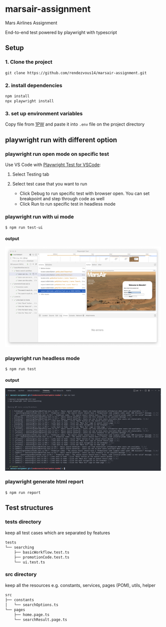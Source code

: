 # marsair-assignment

Mars Airlines Assignment

End-to-end test powered by playwright with typescript

## Setup

### 1. Clone the project

```
git clone https://github.com/rendezvous14/marsair-assignment.git
```

### 2. install dependencies

```
npm install
npx playwright install
```

### 3. set up environment variables

Copy file from [1PW](https://share.1password.com/s#q7_-X-zpCucIaox2-IrgtdUHyeYIR0syEzETxW-56H8)
and paste it into `.env` file on the project directory

## playwright run with different option

### playwright run open mode on specific test

Use VS Code with [Playwright Test for VSCode](https://playwright.dev/docs/getting-started-vscode):

1. Select Testing tab
2. Select test case that you want to run

   - Click Debug to run specific test with browser open. You can set breakpoint and step through code as well
   - Click Run to run specific test in headless mode

### playwright run with ui mode

```
$ npm run test-ui
```
#### output
![npm_run_test-ui](./docs/img/npm_run_test-ui.png)

### playwright run headless mode

```
$ npm run test
```
#### output
![npm_run_test](./docs/img/npm_run_test.jpg)

### playwright generate html report

```
$ npm run report
```

## Test structures
### tests directory
keep all test cases which are separated by features
```
tests
└── searching
    ├── basicWorkflow.test.ts
    ├── promotionCode.test.ts
    └── ui.test.ts
```
### src directory
keep all the resources e.g. constants, services, pages (POM), utils, helper

```
src
├── constants
│   └── searchOptions.ts
└── pages
    ├── home.page.ts
    └── searchResult.page.ts
```